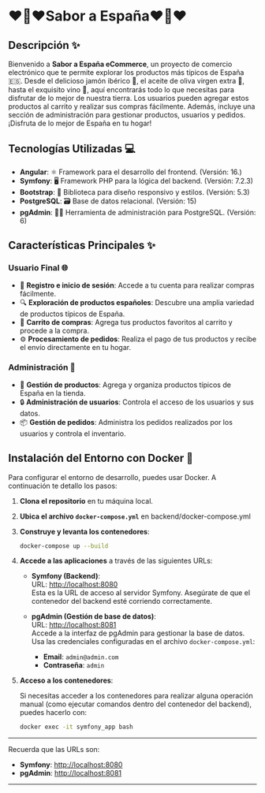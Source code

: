 # ❤️💛❤️**Sabor a España**❤️💛❤️

## Descripción ✨
Bienvenido a **Sabor a España eCommerce**, un proyecto de comercio electrónico que te permite explorar los productos más típicos de España 🇪🇸. Desde el delicioso jamón ibérico 🥩, el aceite de oliva virgen extra 🧴, hasta el exquisito vino 🍷, aquí encontrarás todo lo que necesitas para disfrutar de lo mejor de nuestra tierra. Los usuarios pueden agregar estos productos al carrito y realizar sus compras fácilmente. Además, incluye una sección de administración para gestionar productos, usuarios y pedidos. ¡Disfruta de lo mejor de España en tu hogar!

## Tecnologías Utilizadas 💻


- **Angular**: ⚛️ Framework para el desarrollo del frontend. (Versión: 16.)
- **Symfony**: 🖥️ Framework PHP para la lógica del backend. (Versión: 7.2.3)
- **Bootstrap**: 🎨 Biblioteca para diseño responsivo y estilos. (Versión: 5.3)
- **PostgreSQL**: 🗃️ Base de datos relacional. (Versión: 15)
- **pgAdmin**: 🧑‍💻 Herramienta de administración para PostgreSQL. (Versión: 6)


## Características Principales ✨

### Usuario Final 🌐
- 🔑 **Registro e inicio de sesión**: Accede a tu cuenta para realizar compras fácilmente.
- 🔍 **Exploración de productos españoles**: Descubre una amplia variedad de productos típicos de España.
- 🛒 **Carrito de compras**: Agrega tus productos favoritos al carrito y procede a la compra.
- ⚙️ **Procesamiento de pedidos**: Realiza el pago de tus productos y recibe el envío directamente en tu hogar.

### Administración 💼
- 🎨 **Gestión de productos**: Agrega y organiza productos típicos de España en la tienda.
- 🔒 **Administración de usuarios**: Controla el acceso de los usuarios y sus datos.
- 📦 **Gestión de pedidos**: Administra los pedidos realizados por los usuarios y controla el inventario.

## Instalación del Entorno con Docker 🐳

Para configurar el entorno de desarrollo, puedes usar Docker. A continuación te detallo los pasos:

1. **Clona el repositorio** en tu máquina local.

2. **Ubica el archivo `docker-compose.yml`** en backend/docker-compose.yml

3. **Construye y levanta los contenedores**:

    ```bash
    docker-compose up --build
    ```

4. **Accede a las aplicaciones** a través de las siguientes URLs:

   - **Symfony (Backend)**:  
     URL: [http://localhost:8080](http://localhost:8080)  
     Esta es la URL de acceso al servidor Symfony. Asegúrate de que el contenedor del backend esté corriendo correctamente.

   - **pgAdmin (Gestión de base de datos)**:  
     URL: [http://localhost:8081](http://localhost:8081)  
     Accede a la interfaz de pgAdmin para gestionar la base de datos. Usa las credenciales configuradas en el archivo `docker-compose.yml`:  
     - **Email**: `admin@admin.com`
     - **Contraseña**: `admin`

5. **Acceso a los contenedores**:

   Si necesitas acceder a los contenedores para realizar alguna operación manual (como ejecutar comandos dentro del contenedor del backend), puedes hacerlo con:

   ```bash
   docker exec -it symfony_app bash
   ```

---

Recuerda que las URLs son:

- **Symfony**: [http://localhost:8080](http://localhost:8080)
- **pgAdmin**: [http://localhost:8081](http://localhost:8081)

---
